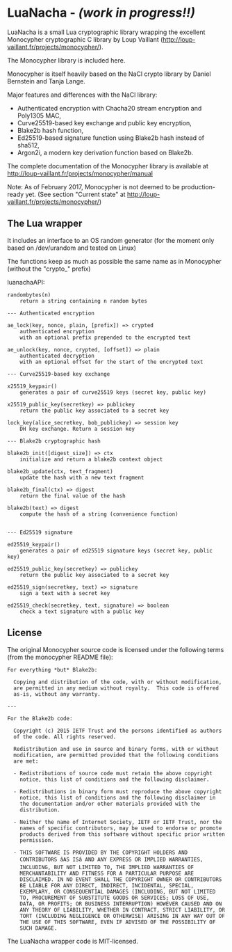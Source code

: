 # LuaNacha  - *(work in progress!!)*

LuaNacha is a small Lua cryptographic library wrapping the excellent Monocypher cryptographic C library by Loup Vaillant (http://loup-vaillant.fr/projects/monocypher/).

The Monocypher library is included here.

Monocypher is itself heavily based on the NaCl crypto library by Daniel Bernstein and Tanja Lange.

Major features and differences with the NaCl library:

* Authenticated encryption with Chacha20 stream encryption and Poly1305 MAC,
* Curve25519-based key exchange and public key encryption,
* Blake2b hash function,
* Ed25519-based signature function using Blake2b hash instead of sha512,
* Argon2i, a modern key derivation function based on Blake2b.

The complete documentation of the Monocypher library is available at http://loup-vaillant.fr/projects/monocypher/manual

Note:  As of February 2017, Monocypher is not deemed to be production-ready yet. (See section "Current state" at http://loup-vaillant.fr/projects/monocypher/)

## The Lua wrapper

It includes an interface to an OS random generator (for the moment only based on /dev/urandom and tested on Linux)

The functions keep as much as possible the same name as in  Monocypher 
(without the "crypto_" prefix)

luanachaAPI:

```
randombytes(n)
	return a string containing n random bytes
	
--- Authenticated encryption

ae_lock(key, nonce, plain, [prefix]) => crypted
	authenticated encryption
	with an optional prefix prepended to the encrypted text

ae_unlock(key, nonce, crypted, [offset]) => plain
	authenticated decryption
	with an optional offset for the start of the encrypted text

--- Curve25519-based key exchange

x25519_keypair()
	generates a pair of curve25519 keys (secret key, public key)

x25519_public_key(secretkey) => publickey
	return the public key associated to a secret key

lock_key(alice_secretkey, bob_publickey) => session key
	DH key exchange. Return a session key

--- Blake2b cryptographic hash

blake2b_init([digest_size]) => ctx
	initialize and return a blake2b context object

blake2b_update(ctx, text_fragment)
	update the hash with a new text fragment

blake2b_final(ctx) => digest
	return the final value of the hash

blake2b(text) => digest
	compute the hash of a string (convenience function)


--- Ed25519 signature

ed25519_keypair()
	generates a pair of ed25519 signature keys (secret key, public key)

ed25519_public_key(secretkey) => publickey
	return the public key associated to a secret key

ed25519_sign(secretkey, text) => signature
	sign a text with a secret key

ed25519_check(secretkey, text, signature) => boolean
	check a text signature with a public key
```


## License

The original Monocypher source code is licensed under the following terms (from the monocypher README file):

```
For everything *but* Blake2b:

  Copying and distribution of the code, with or without modification,
  are permitted in any medium without royalty.  This code is offered
  as-is, without any warranty.

---

For the Blake2b code:

  Copyright (c) 2015 IETF Trust and the persons identified as authors
  of the code. All rights reserved.

  Redistribution and use in source and binary forms, with or without
  modification, are permitted provided that the following conditions
  are met:

  - Redistributions of source code must retain the above copyright
    notice, this list of conditions and the following disclaimer.

  - Redistributions in binary form must reproduce the above copyright
    notice, this list of conditions and the following disclaimer in
    the documentation and/or other materials provided with the
    distribution.

  - Neither the name of Internet Society, IETF or IETF Trust, nor the
    names of specific contributors, may be used to endorse or promote
    products derived from this software without specific prior written
    permission.

  - THIS SOFTWARE IS PROVIDED BY THE COPYRIGHT HOLDERS AND
    CONTRIBUTORS âAS ISâ AND ANY EXPRESS OR IMPLIED WARRANTIES,
    INCLUDING, BUT NOT LIMITED TO, THE IMPLIED WARRANTIES OF
    MERCHANTABILITY AND FITNESS FOR A PARTICULAR PURPOSE ARE
    DISCLAIMED. IN NO EVENT SHALL THE COPYRIGHT OWNER OR CONTRIBUTORS
    BE LIABLE FOR ANY DIRECT, INDIRECT, INCIDENTAL, SPECIAL,
    EXEMPLARY, OR CONSEQUENTIAL DAMAGES (INCLUDING, BUT NOT LIMITED
    TO, PROCUREMENT OF SUBSTITUTE GOODS OR SERVICES; LOSS OF USE,
    DATA, OR PROFITS; OR BUSINESS INTERRUPTION) HOWEVER CAUSED AND ON
    ANY THEORY OF LIABILITY, WHETHER IN CONTRACT, STRICT LIABILITY, OR
    TORT (INCLUDING NEGLIGENCE OR OTHERWISE) ARISING IN ANY WAY OUT OF
    THE USE OF THIS SOFTWARE, EVEN IF ADVISED OF THE POSSIBILITY OF
    SUCH DAMAGE.
```
The LuaNacha wrapper code is MIT-licensed.



